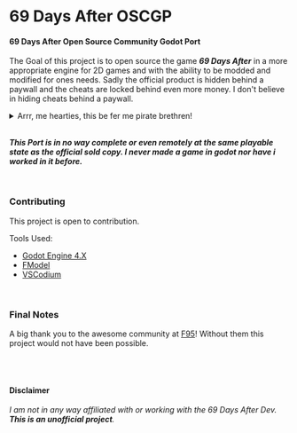 # 69 Days After OSCGP

#### 69 Days After Open Source Community Godot Port

The Goal of this project is to open source the game ***69 Days After*** in a more appropriate engine for 2D games and with the ability to be modded and modified for ones needs. Sadly the official product is hidden behind a paywall and the cheats are locked behind even more money. I don't believe in hiding cheats behind a paywall.
<br />

<details>
    <summary>Arrr, me hearties, this be fer me pirate brethren!</summary>

    Roses be crimson, violets be blue, In the bygone days, cheats were free, 'tis true, But now they be trapped behind a paywalled crew, Aboard our ship, we'll put an end to this rue.
    With skull flag high, we set sail with glee, Across the high seas, fierce pirates are we, No paywalls shall shackle, no more decree, In gaming's realm, we'll set the secrets free!
    So join me hearties, as we embark on this quest, To break the chains, and put paywalls to rest, With the wind at our back, we'll stand the test, Free cheats for all, till the sun sets in the west!
</details>

<br />

***This Port is in no way complete or even remotely at the same playable state as the official sold copy. I never made a game in godot nor have i worked in it before.***

<br />

### Contributing

This project is open to contribution.

Tools Used:
* [Godot Engine 4.X](https://godotengine.org/)
* [FModel](https://fmodel.app/)
* [VSCodium](https://vscodium.com/)

<br />

### Final Notes

A big thank you to the awesome community at [F95](https://f95zone.to/)! Without them this project would not have been possible.

<br />
<br />

#### Disclaimer
*I am not in any way affiliated with or working with the 69 Days After Dev. ***This is an unofficial project***.*